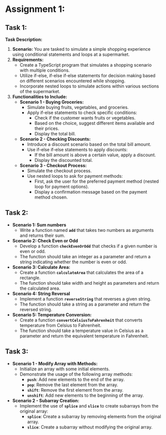 # Assignment 1:

## **Task 1:**

**Task Description:**

1. **Scenario:**
You are tasked to simulate a simple shopping experience using conditional statements and loops at a supermarket.
2. **Requirements:**
    - Create a TypeScript program that simulates a shopping scenario with multiple conditions.
    - Utilize if-else, if-else if-else statements for decision making based on different scenarios encountered while shopping.
    - Incorporate nested loops to simulate actions within various sections of the supermarket.
3. **Functionalities to Include:**
    - **Scenario 1 - Buying Groceries:**
        - Simulate buying fruits, vegetables, and groceries.
        - Apply if-else statements to check specific conditions:
            - Check if the customer wants fruits or vegetables.
            - Based on the choice, suggest different items available and their prices.
            - Display the total bill.
    - **Scenario 2 - Checking Discounts:**
        - Introduce a discount scenario based on the total bill amount.
        - Use if-else if-else statements to apply discounts:
            - If the bill amount is above a certain value, apply a discount.
            - Display the discounted total.
    - **Scenario 3 - Checkout Process:**
        - Simulate the checkout process.
        - Use nested loops to ask for payment methods:
            - First, ask the user for the preferred payment method (nested loop for payment options).
            - Display a confirmation message based on the payment method chosen.

## Task 2:

- **Scenario 1: Sum numbers**
    - Write a function named **`add`** that takes two numbers as arguments and returns their sum.
- **Scenario 2: Check Even or Odd**
    - Develop a function **`checkEvenOrOdd`** that checks if a given number is even or odd.
    - The function should take an integer as a parameter and return a string indicating whether the number is even or odd.
- **Scenario 3: Calculate Area:**
    - Create a function **`calculateArea`** that calculates the area of a rectangle.
    - The function should take width and height as parameters and return the calculated area.
- **Scenario 4: String Reversal**
    - Implement a function **`reverseString`** that reverses a given string.
    - The function should take a string as a parameter and return the reversed string.
- **Scenario 5: Temperature Conversion:**
    - Create a function **`convertCelsiusToFahrenheit`** that converts temperature from Celsius to Fahrenheit.
    - The function should take a temperature value in Celsius as a parameter and return the equivalent temperature in Fahrenheit.

## Task 3:

- **Scenario 1 - Modify Array with Methods:**
    - Initialize an array with some initial elements.
    - Demonstrate the usage of the following array methods:
        - **`push`**: Add new elements to the end of the array.
        - **`pop`**: Remove the last element from the array.
        - **`shift`**: Remove the first element from the array.
        - **`unshift`**: Add new elements to the beginning of the array.
- **Scenario 2 - Subarray Creation:**
    - Implement the use of **`splice`** and **`slice`** to create subarrays from the original array:
        - **`splice`**: Create a subarray by removing elements from the original array.
        - **`slice`**: Create a subarray without modifying the original array.
